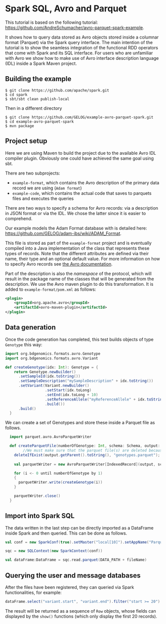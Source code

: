 Spark SQL, Avro and Parquet
===========================

This tutorial is based on the following tutorial: https://github.com/AndreSchumacher/avro-parquet-spark-example.

It shows how to query data stored as Avro objects stored
inside a columnar format (Parquet) via the Spark query
interface. The main intention of the tutorial is to show the seamless
integration of the functional RDD operators that come with Spark and
its SQL interface. For users who are unfamiliar with Avro we show how
to make use of Avro interface description language (IDL) inside a
Spark Maven project.

Building the example
--------------------

```
$ git clone https://github.com/apache/spark.git
$ cd spark
$ sbt/sbt clean publish-local
```

Then in a different directory

```
$ git clone https://github.com/GELOG/example-avro-parquet-spark.git
$ cd example-avro-parquet-spark
$ mvn package
```

Project setup
-------------

Here we are using Maven to build the project due to the available Avro
IDL compiler plugin. Obviously one could have achieved the same goal
using sbt.

There are two subprojects:

* `example-format`, which contains the Avro description of the primary
  data record we are using (`Adam format`)
* `example-code`, which contains the actual code that saves to parquets files and executes the queries

There are two ways to specify a schema for Avro records: via a
description in JSON format or via the IDL.  We chose the latter since
it is easier to comprehend.

Our example models the Adam Format database with is detailed here: https://github.com/GELOG/adam-ibs/wiki/ADAM_Format.


This file is stored as part of the `example-format` project and is
eventually compiled into a Java implementation of the class that
represents these types of records. Note that the different
attributes are defined via their name, their type and an optional
default value. For more information on how to specify Avro records see
[the Avro documentation](http://avro.apache.org/docs/current/idl.html).

Part of the description is also the _namespace_ of the protocol, which
will result in the package name of the classes that will be generated
from the description. We use the Avro maven plugin to do this
transformation. It is added to `example-format/pom.xml` as follows:

```xml
<plugin>
    <groupId>org.apache.avro</groupId>
    <artifactId>avro-maven-plugin</artifactId>
</plugin>
```

Data generation
---------------

Once the code generation has completed, this test builds objects of type `Genotype` this way:

```Scala
import org.bdgenomics.formats.avro.Genotype
import org.bdgenomics.formats.avro.Variant

def createGenotype(idx: Int): Genotype = {
    return Genotype.newBuilder()
      .setSampleId(idx.toString())
      .setSampleDescription("mySampleDescription" + idx.toString())
      .setVariant(Variant.newBuilder()
                  .setStart(idx.toLong)
                  .setEnd(idx.toLong + 10)
                  .setReferenceAllele("myReferenceAllele" + idx.toString())
                  .build())
      .build()
  }
```

We can create a set of Genotypes and store these inside a Parquet file as follows.

```Scala
  import parquet.avro.AvroParquetWriter

  def createParquetFile(numberOfGenotype: Int, schema: Schema, output: Path, conf: Configuration): Unit = {
        //We must make sure that the parquet file(s) are deleted because the following script doesn't replace the file.
    deleteIfExist(output.getParent().toString(), "genotypes.parquet");
    
    val parquetWriter = new AvroParquetWriter[IndexedRecord](output, schema)

    for (i <- 0 until numberOfGenotype by 1)
    {
      parquetWriter.write(createGenotype(i))
    }

    parquetWriter.close()
  }
```


Import into Spark SQL
---------------------

The data written in the last step can be directly imported as a DataFrame
inside Spark and then queried. This can be done as follows.

```Scala
val conf = new SparkConf(true).setMaster("local[10]").setAppName("ParquetAvroExample")

sqc = new SQLContext(new SparkContext(conf))

val dataFrame:DataFrame = sqc.read.parquet(DATA_PATH + fileName)
```


Querying the user and message databases
---------------------------------------

After the files have been registered, they can queried via Spark functionalities, for example:

```Scala
dataFrame.select("variant.start", "variant.end").filter("start >= 20").filter("start <= 30").show()
```

The result will be returned as a sequence of `Row` objects, whose
fields can displayed by the `show()` functions (which only display the first 20 records). 
